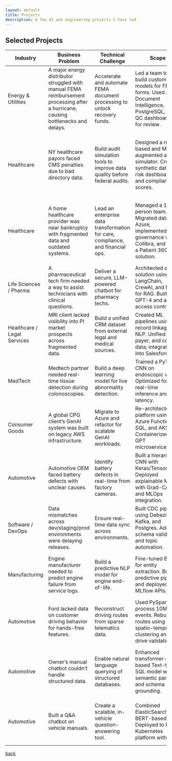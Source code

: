 ```yaml
---
layout: default
title: Projects
description: A few AI and engineering projects I have led
---
```


## Selected Projects


| **Industry** | **Business Problem** | **Technical Challenge** | **Scope** | **Outcome** |
|---|---|---|---|---|
| Energy & Utilities | A major energy distributor struggled with manual FEMA reimbursement processing after a hurricane, causing bottlenecks and delays. | Accelerate and automate FEMA document processing to unlock recovery funds. | Led a team to build custom OCR models for FEMA forms. Used Azure Document Intelligence, PostgreSQL, and QC dashboards for review. | Cut processing time by 90%, enabling $60M in reimbursements and 3x contract growth. Infrastructure reused across future projects. |
| Healthcare | NY healthcare payors faced CMS penalties due to bad directory data. | Build audit simulation tools to improve data quality before federal audits. | Designed a rules-based and ML-augmented audit simulator. Created synthetic data, risk dashboards, and compliance scores. | Improved audit performance by 15% and reduced penalties. Created a reusable quarterly compliance process. |
| Healthcare | A home healthcare provider was near bankruptcy with fragmented data and outdated systems. | Lead an enterprise data transformation for care, compliance, and financial ops. | Managed a 15-person team. Migrated data to Azure, implemented governance with Collibra, and built a Patient 360 solution. | Delivered $5M+ in value through improved analytics and operational efficiency. Stabilized IT during leadership changes. |
| Life Sciences / Pharma | A pharmaceutical tech firm needed a way to assist technicians with clinical questions. | Deliver a secure, LLM-powered chatbot for pharmacy techs. | Architected a solution using LangChain, CrewAI, and FAISS for RAG. Built with GPT-4 and added access controls. | Deployed to BETA portal, reducing technician wait time and demonstrating safe GenAI use. |
| Healthcare / Legal Services | MRI client lacked visibility into PI market prospects across fragmented data. | Build a unified CRM dataset from external legal and medical sources. | Created ML pipelines using record linkage and NLP. Unified bar, payer, and court data; integrated into Salesforce. | Boosted usable CRM data by 90%, enhancing sales and marketing targeting. |
| MedTech | Medtech partner needed real-time tissue detection during colonoscopies. | Build a deep learning model for live abnormality detection. | Trained a PyTorch CNN on endoscopic video. Optimized for real-time inference and low latency. | Achieved 90% F1 score. Model performance supported clinical trial readiness. |
| Consumer Goods | A global CPG client’s GenAI system was built on legacy AWS infrastructure. | Migrate to Azure and refactor for scalable GenAI workloads. | Re-architected platform using Azure Functions, SQL, and AKS. Containerized GPT microservices. | Cut infrastructure cost by 30% and reduced deployment time from weeks to hours. |
| Automotive | Automotive OEM faced battery defects with unclear causes. | Identify battery defects in real-time from factory cameras. | Built a hierarchical CNN with Keras/TensorFlow. Deployed explainable ML with Grad-CAM and MLOps integration. | Reached 92% F1 and secured $45M supplier contract after successful PoC. |
| Software / DevOps | Data mismatches across dev/staging/prod environments were delaying releases. | Ensure real-time data sync across environments. | Built CDC pipeline using Debezium, Kafka, and Postgres. Added schema validation and topic automation. | Reduced data sync issues by 95%, speeding up DevOps cycles. |
| Manufacturing | Engine manufacturer needed to predict engine failure from service logs. | Build a predictive NLP model for engine end-of-life. | Fine-tuned BERT for entity extraction. Built predictive pipeline and deployed with MLflow APIs. | Delivered 28% lift in F1 and enabled warranty-based decision-making. |
| Automotive | Ford lacked data on customer driving behavior for hands-free features. | Reconstruct driving routes from sparse telematics data. | Used PySpark to process 10M+ events. Rebuilt routes using spatio-temporal clustering and test drive validation. | Reached ~90% accuracy and secured investment for production rollout. |
| Automotive | Owner’s manual chatbot couldn’t handle structured data. | Enable natural language querying of structured databases. | Enhanced transformer-based Text-to-SQL model with semantic parsing and schema grounding. | Hit 91% accuracy, filed invention disclosure, and demoed at Ford’s global data conference. |
| Automotive | Built a Q&A chatbot on vehicle manuals. | Create a scalable, in-vehicle question-answering tool. | Combined ElasticSearch and BERT-based QA. Deployed to Ford’s Kubernetes platform with SSO. | Achieved 98% accuracy. Tool became top resource for engineering and compliance. |



[back](../)
